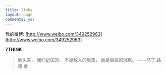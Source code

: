 ```yaml
---
title: links
layout: page
comments: yes
---
```

我的微博:  [http://www.weibo.com/349252963](http://www.weibo.com/349252963)    
    

**7THINK**

> 到头来，
  我们记住的，
  不是敌人的攻击，
  而是朋友的沉默。
  ——马丁.路德.金

